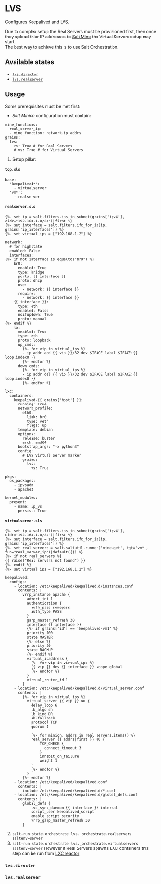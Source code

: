 # LVS
Configures Keepalived and LVS.

Due to complex setup the Real Servers must be provisioned first, then once they upload thier IP addresses to [Salt Mine](https://docs.saltstack.com/en/latest/topics/mine/index.html) the Virtual Servers setup may start.  
The best way to achieve this is to use Salt Orchestration.

## Available states
 - [`lvs.director`](#lvsdirector)
 - [`lvs.realserver`](#lvsrealserver)

## Usage
Some prerequisites must be met first:
- _Salt Minion_ configuration must contain:
```
mine_functions:
  real_server_ip:
  - mine_function: network.ip_addrs
grains:
  lvs:
    rs: True # for Real Servers
    # vs: True # for Virtual Servers
```
1. Setup pillar:
#### **`top.sls`**
```
base:
  'keepalived*':
    - virtualserver
  'vm*':
    - realserver
```
#### **`realserver.sls`**
```
{%- set ip = salt.filters.ips_in_subnet(grains['ipv4'], cidr="192.168.1.0/24")|first %}
{%- set interface = salt.filters.ifc_for_ip(ip, grains['ip_interfaces']) %}
{%- set virtual_ips = ["192.168.1.2"] %}

network:
  # for highstate
  enabled: False
  interfaces:
{%- if not interface is equalto("br0") %}
    br0:
      enabled: True
      type: bridge
      ports: {{ interface }}
      proto: dhcp
      use:
        - network: {{ interface }}
      require:
        - network: {{ interface }}
    {{ interface }}:
      type: eth
      enabled: False
      noifupdown: True
      proto: manual
{%- endif %}
    lo:
      enabled: True
      type: eth
      proto: loopback
      up_cmds:
        {%- for vip in virtual_ips %}
        - ip addr add {{ vip }}/32 dev $IFACE label $IFACE:{{ loop.index0 }}
        {%- endfor %}
      down_cmds:
        {%- for vip in virtual_ips %}
        - ip addr del {{ vip }}/32 dev $IFACE label $IFACE:{{ loop.index0 }}
        {%- endfor %}

lxc:
  containers:
    keepalived-{{ grains['host'] }}:
      running: True
      network_profile:
        eth0:
          link: br0
          type: veth
          flags: up
      template: debian
      options:
        release: buster
        arch: amd64
      bootstrap_args: "-x python3"
      config:
        # LVS Virtual Server marker
        grains:
          lvs:
            vs: True

pkgs:
  os_packages:
    - ipvsadm
    - apache2

kernel_modules:
  present:
    - name: ip_vs
      persist: True
```
#### **`virtualserver.sls`**
```
{%- set ip = salt.filters.ips_in_subnet(grains['ipv4'], cidr="192.168.1.0/24")|first %}
{%- set interface = salt.filters.ifc_for_ip(ip, grains['ip_interfaces']) %}
{%- set real_servers = salt.saltutil.runner('mine.get', tgt='vm*', fun="real_server_ip")|default({}) %}
{%- if not real_servers %}
{{ raise("Real servers not found") }}
{%- endif %}
{%- set virtual_ips = ["192.168.1.2"] %} 

keepalived:
  configs:
    - location: /etc/keepalived/keepalived.d/instances.conf
      contents: |
        vrrp_instance apache {
          advert_int 1
          authentication {
            auth_pass somepass
            auth_type PASS
          }
          garp_master_refresh 30
          interface {{ interface }}
          {%- if grains['id'] == 'keepalived-vm1' %}
          priority 100
          state MASTER
          {%- else %}
          priority 50
          state BACKUP
          {%- endif %}
          virtual_ipaddress {
            {%- for vip in virtual_ips %}
            {{ vip }} dev {{ interface }} scope global
            {%- endfor %}
          }
          virtual_router_id 1
        }
    - location: /etc/keepalived/keepalived.d/virtual_server.conf
      contents: |
        {%- for vip in virtual_ips %}
          virtual_server {{ vip }} 80 {
            delay_loop 6
            lb_algo sh            
            lb_kind DR
            sh-fallback
            protocol TCP
            quorum 1
            
            {%- for minion, addrs in real_servers.items() %}
            real_server {{ addrs|first }} 80 {
                TCP_CHECK {
                  connect_timeout 3
                }
                inhibit_on_failure 
                weight 1
            }
            {%- endfor %}
          }
        {%- endfor %}
    - location: /etc/keepalived/keepalived.conf
      contents: |
        include /etc/keepalived/keepalived.d/*.conf
    - location: /etc/keepalived/keepalived.d/global_defs.conf
      contents: |
        global_defs {
            lvs_sync_daemon {{ interface }} internal
            script_user keepalived_script
            enable_script_security
            vrrp_garp_master_refresh 30
        }
```
2. `salt-run state.orchestrate lvs._orchestrate.realservers saltenv=server`
3. `salt-run state.orchestrate lvs._orchestrate.virtualservers saltenv=server` However if Real Servers spawns LXC containers this step can be run from [LXC reactor](https://github.com/kiemlicz/ambassador/blob/master/salt/base/lxc/_reactor/lxc.sls)

### `lvs.director`
### `lvs.realserver`

